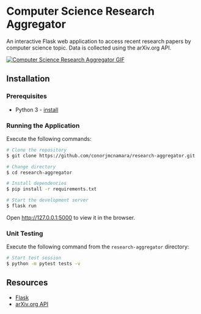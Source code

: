# Computer Science Research Aggregator

An interactive Flask web application to access recent research papers by computer science topic. Data is collected using the arXiv.org API.

[![Computer Science Research Aggregator GIF](assets/sample.gif)](https://github.com/conorjmcnamara/research-aggregator)

## Installation

### Prerequisites
- Python 3 - [install](https://www.python.org/downloads/)

### Running the Application
Execute the following commands:

```bash
# Clone the repository
$ git clone https://github.com/conorjmcnamara/research-aggregator.git

# Change directory
$ cd research-aggregator

# Install dependencies
$ pip install -r requirements.txt

# Start the development server
$ flask run
```

Open http://127.0.0.1:5000 to view it in the browser.

### Unit Testing
Execute the following command from the ```research-aggregator``` directory:

```bash
# Start test session
$ python -m pytest tests -v
```

## Resources
- [Flask](https://palletsprojects.com/p/flask)
- [arXiv.org API](https://arxiv.org/help/api)